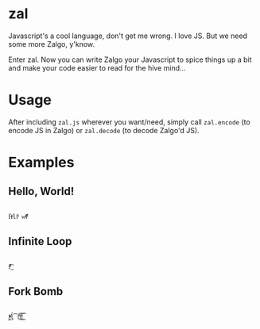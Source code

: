 # zal
Javascript's a cool language, don't get me wrong. I love JS. But we need some more Zalgo, y'know.

Enter zal. Now you can write Zalgo your Javascript to spice things up a bit and make your code easier to read for the hive mind...

# Usage
After including `zal.js` wherever you want/need, simply call `zal.encode` (to encode JS in Zalgo) or `zal.decode` (to decode Zalgo'd JS).

# Examples
## Hello, World!
```

̎Hͤll̛ͦ wͦͬlͩ͒̎

```
## Infinite Loop
```

fͦͬ̐̐̐͜͡

```
## Fork Bomb
```

f̳ͯͤͮͣ͢l̍͡f̐͜͡f̍̐͜͜͡f͜͡

```
